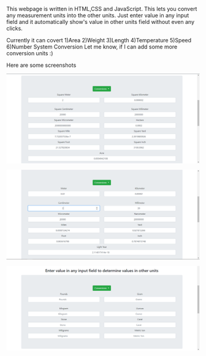 This webpage is written in HTML,CSS and JavaScript. This lets you convert any measurement units into the other units. Just enter value in any input field and it automatically show's value in other units field without even any clicks.

Currently it can covert
1)Area
2)Weight
3)Length
4)Temperature
5)Speed
6)Number System Conversion
Let me know, if I can add some more conversion units :)

Here are some screenshots

![](screenshot/area.PNG)



![](screenshot/length.PNG)

![](screenshot/weight.PNG)
